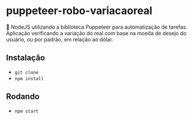 # puppeteer-robo-variacaoreal
🤖 NodeJS utilizando a biblioteca Puppeteer para automatização de tarefas. Aplicação verificando a variação do real com base na moeda de desejo do usuário, ou por padrão, em relação ao dólar.


## Instalação

- `git clone`
- `npm install`

## Rodando

- `npm start`